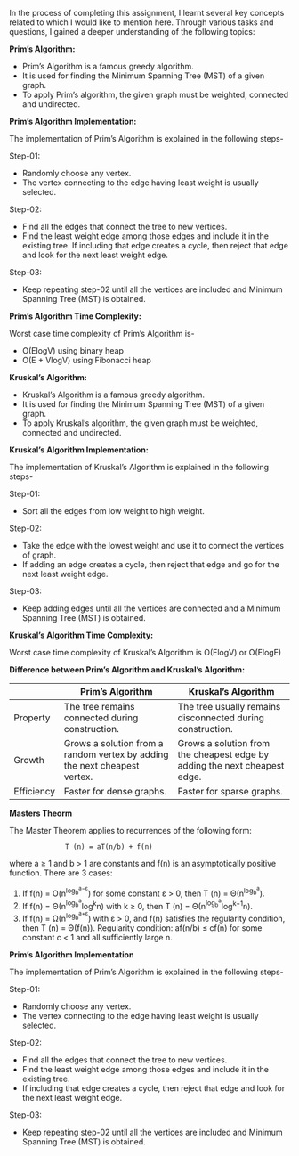 In the process of completing this assignment, I learnt several key concepts related to 
         which I would like to mention here. Through various tasks and questions, I gained 
a deeper understanding of the following topics:

**Prim’s Algorithm:**
 
+ Prim’s Algorithm is a famous greedy algorithm.
+ It is used for finding the Minimum Spanning Tree (MST) of a given graph.
+ To apply Prim’s algorithm, the given graph must be weighted, connected and undirected.

**Prim’s Algorithm Implementation:**
 
The implementation of Prim’s Algorithm is explained in the following steps-

Step-01:

+ Randomly choose any vertex.
+ The vertex connecting to the edge having least weight is usually selected.
 
Step-02:
 
+ Find all the edges that connect the tree to new vertices.
+ Find the least weight edge among those edges and include it in the existing tree.
If including that edge creates a cycle, then reject that edge and look for the next least weight edge.
 
Step-03:
 
+ Keep repeating step-02 until all the vertices are included and Minimum Spanning Tree (MST) is obtained.
 
**Prim’s Algorithm Time Complexity:**
 
Worst case time complexity of Prim’s Algorithm is-

+ O(ElogV) using binary heap
+ O(E + VlogV) using Fibonacci heap

**Kruskal’s Algorithm:**

+ Kruskal’s Algorithm is a famous greedy algorithm.
+ It is used for finding the Minimum Spanning Tree (MST) of a given graph.
+ To apply Kruskal’s algorithm, the given graph must be weighted, connected and undirected.
 
**Kruskal’s Algorithm Implementation:**
 
The implementation of Kruskal’s Algorithm is explained in the following steps-

Step-01:
 
+ Sort all the edges from low weight to high weight.
 
Step-02:
 
+ Take the edge with the lowest weight and use it to connect the vertices of graph.
+ If adding an edge creates a cycle, then reject that edge and go for the next least weight edge.
 
Step-03:
 
+ Keep adding edges until all the vertices are connected and a Minimum Spanning Tree (MST) is obtained.

**Kruskal’s Algorithm Time Complexity:**

Worst case time complexity of Kruskal’s Algorithm is O(ElogV) or O(ElogE)

**Difference between Prim’s Algorithm and Kruskal’s Algorithm:**
 
|                       | Prim’s Algorithm                                      | Kruskal’s Algorithm                                |
|-----------------------|-------------------------------------------------------|-----------------------------------------------------|
| Property              | The tree remains connected during construction.       | The tree usually remains disconnected during construction. |
| Growth                | Grows a solution from a random vertex by adding the next cheapest vertex. | Grows a solution from the cheapest edge by adding the next cheapest edge. |
| Efficiency            | Faster for dense graphs.                             | Faster for sparse graphs.                           |

**Masters Theorm**

The Master Theorem applies to recurrences of the following form:

                  T (n) = aT(n/b) + f(n)
where a ≥ 1 and b > 1 are constants and f(n) is an asymptotically positive function.
There are 3 cases:
1. If f(n) = O(n<sup>log<sub>b</sub><sup>a−&epsilon;</sup></sup>) for some constant &epsilon; > 0, then T (n) = Θ(n<sup>log<sub>b</sub><sup>a</sup></sup>).
2. If f(n) = Θ(n<sup>log<sub>b</sub><sup>a</sup></sup>log<sup>k</sup>n) with k ≥ 0, then T (n) = Θ(n<sup>log<sub>b</sub><sup>a</sup></sup>log<sup>k+1</sup>n).
3. If f(n) = Ω(n<sup>log<sub>b</sub><sup>a+&epsilon;</sup></sup>) with &epsilon; > 0, and f(n) satisfies the regularity condition, then T (n) = Θ(f(n)).
Regularity condition: af(n/b) ≤ cf(n) for some constant c < 1 and all sufficiently large n.

**Prim’s Algorithm Implementation**
 
The implementation of Prim’s Algorithm is explained in the following steps-

 Step-01:
 
+ Randomly choose any vertex.
+ The vertex connecting to the edge having least weight is usually selected.
 
Step-02:
 
+ Find all the edges that connect the tree to new vertices.
+ Find the least weight edge among those edges and include it in the existing tree.
+ If including that edge creates a cycle, then reject that edge and look for the next least weight edge.

Step-03:
 
+ Keep repeating step-02 until all the vertices are included and Minimum Spanning Tree (MST) is obtained.